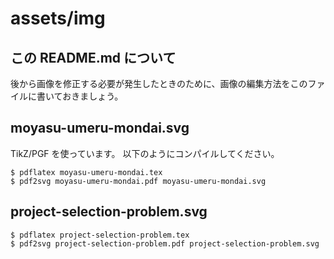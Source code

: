 # assets/img

## この README.md について

後から画像を修正する必要が発生したときのために、画像の編集方法をこのファイルに書いておきましょう。


## moyasu-umeru-mondai.svg

TikZ/PGF を使っています。
以下のようにコンパイルしてください。

```console
$ pdflatex moyasu-umeru-mondai.tex
$ pdf2svg moyasu-umeru-mondai.pdf moyasu-umeru-mondai.svg
```


## project-selection-problem.svg

```console
$ pdflatex project-selection-problem.tex
$ pdf2svg project-selection-problem.pdf project-selection-problem.svg
```
